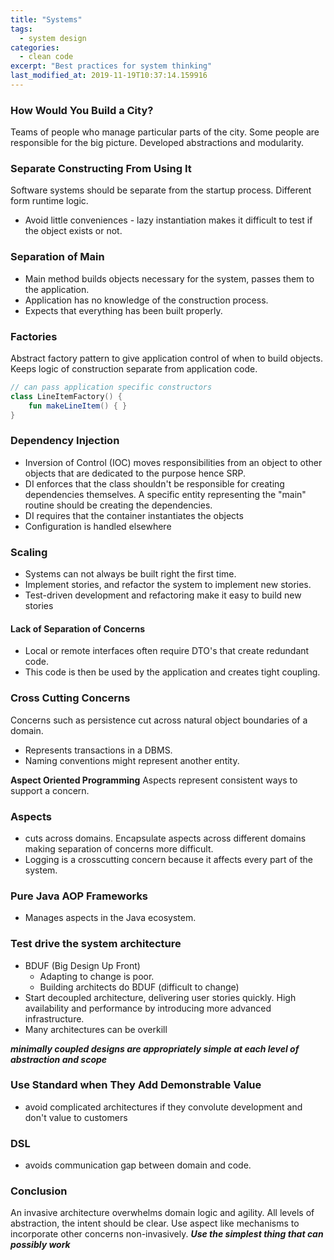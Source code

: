```yaml
---
title: "Systems"
tags:
  - system design
categories:
  - clean code
excerpt: "Best practices for system thinking"
last_modified_at: 2019-11-19T10:37:14.159916
---
```


### How Would You Build a City?
Teams of people who manage particular parts of the city. Some people are responsible for the big picture. Developed abstractions and modularity. 

### Separate Constructing From Using It
Software systems should be separate from the startup process. Different form runtime logic.

* Avoid little conveniences - lazy instantiation makes it difficult to test if the object exists or not. 

### Separation of Main
* Main method builds objects necessary for the system, passes them to the application. 
* Application has no knowledge of the construction process.
* Expects that everything has been built properly.

### Factories
Abstract factory pattern to give application control of when to build objects. Keeps logic of construction separate from application code.

```kotlin
// can pass application specific constructors
class LineItemFactory() {
	fun makeLineItem() { }
}
```

### Dependency Injection
* Inversion of Control (IOC) moves responsibilities from an object to other objects that are dedicated to the purpose hence SRP. 
* DI enforces that the class shouldn't be responsible  for creating dependencies themselves. A specific entity representing the "main" routine should be creating the dependencies. 
* DI requires that the container instantiates the objects
* Configuration is handled elsewhere

### Scaling
* Systems can not always be built right the first time.
* Implement stories, and refactor the system to implement new stories.
* Test-driven development and refactoring make it easy to build new stories

#### Lack of Separation of Concerns
* Local or remote interfaces often require DTO's that create redundant code. 
* This code is then be used by the application and creates tight coupling.

### Cross Cutting Concerns
Concerns such as persistence cut across natural object boundaries of a domain. 

* Represents transactions in a DBMS.
* Naming conventions might represent another entity.

**Aspect Oriented Programming**
Aspects represent consistent ways to support a concern.

### Aspects
* cuts across domains. Encapsulate aspects across different domains making separation of concerns more difficult.
* Logging is a crosscutting concern because it affects every part of the system.
### Pure Java AOP Frameworks
* Manages aspects in the Java ecosystem.

### Test drive the system architecture
* BDUF (Big Design Up Front)
	* Adapting to change is poor.
	* Building architects do BDUF (difficult to change)
* Start decoupled architecture, delivering user stories quickly. High availability and performance by introducing more advanced infrastructure.
* Many architectures can be overkill 

***minimally coupled designs are appropriately simple at each level of abstraction and scope***

### Use Standard when They Add Demonstrable Value
* avoid complicated architectures if they convolute development and don't value to customers

### DSL 
* avoids communication gap between domain and code. 

### Conclusion 
An invasive architecture overwhelms domain logic and agility. All levels of abstraction, the intent should be clear. Use aspect like mechanisms to incorporate other concerns non-invasively. 
***Use the simplest thing that can possibly work***